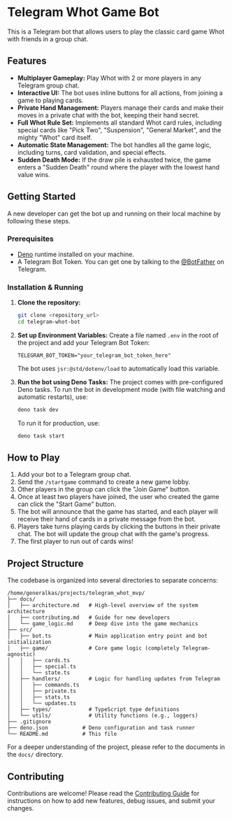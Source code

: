 # Telegram Whot Game Bot

This is a Telegram bot that allows users to play the classic card game Whot with friends in a group chat.

## Features

-   **Multiplayer Gameplay:** Play Whot with 2 or more players in any Telegram group chat.
-   **Interactive UI:** The bot uses inline buttons for all actions, from joining a game to playing cards.
-   **Private Hand Management:** Players manage their cards and make their moves in a private chat with the bot, keeping their hand secret.
-   **Full Whot Rule Set:** Implements all standard Whot card rules, including special cards like "Pick Two", "Suspension", "General Market", and the mighty "Whot" card itself.
-   **Automatic State Management:** The bot handles all the game logic, including turns, card validation, and special effects.
-   **Sudden Death Mode:** If the draw pile is exhausted twice, the game enters a "Sudden Death" round where the player with the lowest hand value wins.

## Getting Started

A new developer can get the bot up and running on their local machine by following these steps.

### Prerequisites

-   [Deno](https://deno.land) runtime installed on your machine.
-   A Telegram Bot Token. You can get one by talking to the [@BotFather](https://t.me/BotFather) on Telegram.

### Installation & Running

1.  **Clone the repository:**
    ```bash
    git clone <repository_url>
    cd telegram-whot-bot
    ```

2.  **Set up Environment Variables:**
    Create a file named `.env` in the root of the project and add your Telegram Bot Token:
    ```
    TELEGRAM_BOT_TOKEN="your_telegram_bot_token_here"
    ```
    The bot uses `jsr:@std/dotenv/load` to automatically load this variable.

3.  **Run the bot using Deno Tasks:**
    The project comes with pre-configured Deno tasks. To run the bot in development mode (with file watching and automatic restarts), use:
    ```bash
    deno task dev
    ```
    To run it for production, use:
    ```bash
    deno task start
    ```

## How to Play

1.  Add your bot to a Telegram group chat.
2.  Send the `/startgame` command to create a new game lobby.
3.  Other players in the group can click the "Join Game" button.
4.  Once at least two players have joined, the user who created the game can click the "Start Game" button.
5.  The bot will announce that the game has started, and each player will receive their hand of cards in a private message from the bot.
6.  Players take turns playing cards by clicking the buttons in their private chat. The bot will update the group chat with the game's progress.
7.  The first player to run out of cards wins!

## Project Structure

The codebase is organized into several directories to separate concerns:

```
/home/generalkas/projects/telegram_whot_mvp/
├── docs/
│   ├── architecture.md   # High-level overview of the system architecture
│   ├── contributing.md   # Guide for new developers
│   └── game_logic.md     # Deep dive into the game mechanics
├── src/
│   ├── bot.ts            # Main application entry point and bot initialization
│   ├── game/             # Core game logic (completely Telegram-agnostic)
│   │   ├── cards.ts
│   │   ├── special.ts
│   │   └── state.ts
│   ├── handlers/         # Logic for handling updates from Telegram
│   │   ├── commands.ts
│   │   ├── private.ts
│   │   ├── stats.ts
│   │   └── updates.ts
│   ├── types/            # TypeScript type definitions
│   └── utils/            # Utility functions (e.g., loggers)
├── .gitignore
├── deno.json           # Deno configuration and task runner
└── README.md           # This file
```

For a deeper understanding of the project, please refer to the documents in the `docs/` directory.

## Contributing

Contributions are welcome! Please read the [Contributing Guide](docs/contributing.md) for instructions on how to add new features, debug issues, and submit your changes.